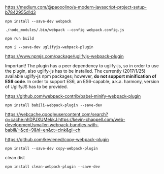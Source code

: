 
https://medium.com/@paooolino/a-modern-javascript-project-setup-b7842955d1d3

    npm install --save-dev webpack
    
    ./node_modules/.bin/webpack --config webpack.config.js
    
    npm run build
    
    npm i --save-dev uglifyjs-webpack-plugin
    
https://www.npmjs.com/package/uglifyjs-webpack-plugin
    
Important! The plugin has a peer dependency to uglify-js, so in order to use the plugin, also uglify-js has to be 
installed. The currently (2017/1/25) available uglify-js npm packages; however, __do not support minification of ES6 code__. 
In order to support ES6, an ES6-capable, a.k.a. harmony, version of UglifyJS has to be provided.

https://github.com/webpack-contrib/babel-minify-webpack-plugin

    npm install babili-webpack-plugin --save-dev
    
https://webcache.googleusercontent.com/search?q=cache:nhDPJXUMekkJ:https://kevin-chappell.com/web-development/smaller-webpack-bundles-with-babili/+&cd=9&hl=en&ct=clnk&gl=ch


https://github.com/kevlened/copy-webpack-plugin

    npm install --save-dev copy-webpack-plugin
    
clean dist    
    
    npm install clean-webpack-plugin --save-dev    
